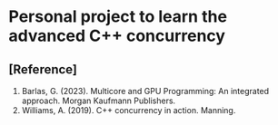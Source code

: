 # Personal project to learn the advanced C++ concurrency

## [Reference]
1. Barlas, G. (2023). Multicore and GPU Programming: An integrated approach. Morgan Kaufmann Publishers. 
2. Williams, A. (2019). C++ concurrency in action. Manning.
